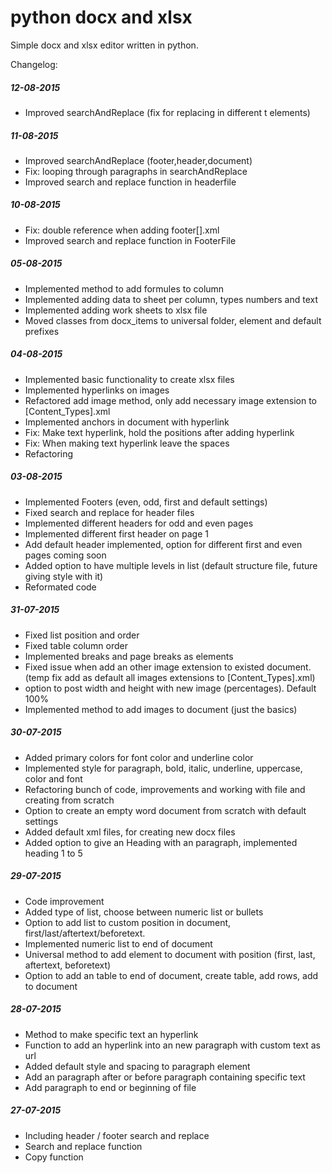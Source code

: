 # python docx and xlsx

Simple docx and xlsx editor written in python.

Changelog:
##### 12-08-2015
- Improved searchAndReplace (fix for replacing in different t elements)

##### 11-08-2015
- Improved searchAndReplace (footer,header,document)
- Fix: looping through paragraphs in searchAndReplace
- Improved search and replace function in headerfile

##### 10-08-2015
- Fix: double reference when adding footer[].xml
- Improved search and replace function in FooterFile

##### 05-08-2015
- Implemented method to add formules to column
- Implemented adding data to sheet per column, types numbers and text
- Implemented adding work sheets to xlsx file
- Moved classes from docx_items to universal folder, element and default prefixes

##### 04-08-2015
- Implemented basic functionality to create xlsx files
- Implemented hyperlinks on images
- Refactored add image method, only add necessary image extension to [Content_Types].xml
- Implemented anchors in document with hyperlink
- Fix: Make text hyperlink, hold the positions after adding hyperlink
- Fix: When making text hyperlink leave the spaces
- Refactoring

##### 03-08-2015
- Implemented Footers (even, odd, first and default settings)
- Fixed search and replace for header files
- Implemented different headers for odd and even pages
- Implemented different first header on page 1
- Add default header implemented, option for different first and even pages coming soon
- Added option to have multiple levels in list (default structure file, future giving style with it)
- Reformated code

##### 31-07-2015
- Fixed list position and order
- Fixed table column order
- Implemented breaks and page breaks as elements
- Fixed issue when add an other image extension to existed document. (temp fix add as default all images extensions to [Content_Types].xml)
- option to post width and height with new image (percentages). Default 100%
- Implemented method to add images to document (just the basics)

##### 30-07-2015
- Added primary colors for font color and underline color
- Implemented style for paragraph, bold, italic, underline, uppercase, color and font
- Refactoring bunch of code, improvements and working with file and creating from scratch
- Option to create an empty word document from scratch with default settings
- Added default xml files, for creating new docx files
- Added option to give an Heading with an paragraph, implemented heading 1 to 5

##### 29-07-2015
- Code improvement
- Added type of list, choose between numeric list or bullets
- Option to add list to custom position in document, first/last/aftertext/beforetext.
- Implemented numeric list to end of document
- Universal method to add element to document with position (first, last, aftertext, beforetext)
- Option to add an table to end of document, create table, add rows, add to document

##### 28-07-2015
- Method to make specific text an hyperlink
- Function to add an hyperlink into an new paragraph with custom text as url
- Added default style and spacing to paragraph element
- Add an paragraph after or before paragraph containing specific text
- Add paragraph to end or beginning of file

##### 27-07-2015
- Including header / footer search and replace
- Search and replace function
- Copy function
